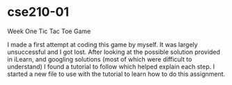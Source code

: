# cse210-01
Week One
Tic Tac Toe Game

I made a first attempt at coding this game by myself. It was largely unsuccessful and I got lost. After looking at the possible solution provided in iLearn, and googling solutions (most of which were difficult to understand) I found a tutorial to follow which helped explain each step. I started a new file to use with the tutorial to learn how to do this assignment. 